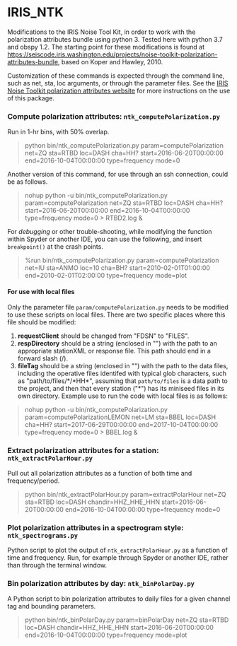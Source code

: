 # IRIS_NTK
Modifications to the IRIS Noise Tool Kit, in order to work with the polarization attributes bundle using python 3.  Tested here with python 3.7 and obspy 1.2.  The starting point for these modifications is found at https://seiscode.iris.washington.edu/projects/noise-toolkit-polarization-attributes-bundle, based on Koper and Hawley, 2010.

Customization of these commands is expected through the command line, such as net, sta, loc arguments, or through the parameter files.  See the [IRIS Noise Toolkit polarization attributes website](https://seiscode.iris.washington.edu/projects/noise-toolkit-polarization-attributes-bundle/wiki) for more instructions on the use of this package.

### Compute polarization attributes: `ntk_computePolarization.py`
Run in 1-hr bins, with 50% overlap.
>python bin/ntk_computePolarization.py param=computePolarization net=ZQ sta=RTBD loc=DASH cha=HH? start=2016-06-20T00:00:00 end=2016-10-04T00:00:00 type=frequency mode=0

Another version of this command, for use through an ssh connection, could be as follows.
> nohup python -u bin/ntk_computePolarization.py param=computePolarization net=ZQ sta=RTBD loc=DASH cha=HH? start=2016-06-20T00:00:00 end=2016-10-04T00:00:00 type=frequency mode=0 > RTBD2.log &

For *debugging* or other trouble-shooting, while modifying the function within Spyder or another IDE, you can use the following, and insert `breakpoint()` at the crash points.
> %run bin/ntk_computePolarization.py param=computePolarization net=IU sta=ANMO loc=10 cha=BH? start=2010-02-01T01:00:00 end=2010-02-01T02:00:00 type=frequency mode=plot

#### For use with local files
Only the parameter file `param/computePolarization.py` needs to be modified to use these scripts on local files.  There are two specific places where this file should be modified:
1. **requestClient** should be changed from "FDSN" to "FILES".
2. **respDirectory** should be a string (enclosed in "") with the path to an appropriate stationXML or response file.  This path should end in a forward slash (/).
3. **fileTag** should be a string (enclosed in "") with the path to the data files, including the operative files identifed with typical glob characters, such as "path/to/files/\*/\*HH\*", assuming that `path/to/files` is a data path to the project, and then that every station ("\*") has its miniseed files in its own directory.
Example use to run the code with local files is as follows:
> nohup python -u bin/ntk_computePolarization.py param=computePolarizationLEMON net=LM sta=BBEL loc=DASH cha=HH? start=2017-06-29T00:00:00 end=2017-10-04T00:00:00 type=frequency mode=0 > BBEL.log &

### Extract polarization attributes for a station: `ntk_extractPolarHour.py`
Pull out all polarization attributes as a function of both time and frequency/period.
> python bin/ntk_extractPolarHour.py param=extractPolarHour net=ZQ sta=RTBD loc=DASH chandir=HHZ_HHE_HHN start=2016-06-20T00:00:00 end=2016-10-04T00:00:00 type=frequency mode=0

### Plot polarization attributes in a spectrogram style: `ntk_spectrograms.py`
Python script to plot the output of `ntk_extractPolarHour.py` as a function of time and frequency.  Run, for example through Spyder or another IDE, rather than through the terminal window.

### Bin polarization attributes by day: `ntk_binPolarDay.py`
A Python script to bin polarization attributes to daily files for a given channel tag and bounding parameters.
> python bin/ntk_binPolarDay.py param=binPolarDay net=ZQ sta=RTBD loc=DASH chandir=HHZ_HHE_HHN start=2016-06-20T00:00:00 end=2016-10-04T00:00:00 type=frequency mode=plot
